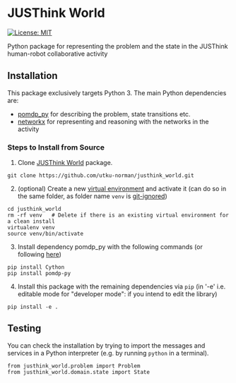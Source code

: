 # JUSThink World

[![License: MIT](https://img.shields.io/badge/License-MIT-yellow.svg)](https://opensource.org/licenses/MIT)

Python package for representing the problem and the state in the JUSThink human-robot collaborative activity


## Installation

This package exclusively targets Python 3. 
The main Python dependencies are:

* [pomdp_py](https://h2r.github.io/pomdp-py/html/) for describing the problem, state transitions etc.
* [networkx](https://networkx.org/) for representing and reasoning with the networks in the activity


### Steps to Install from Source

1) Clone [JUSThink World](https://github.com/utku-norman/justhink_world) package.
```
git clone https://github.com/utku-norman/justhink_world.git
```

2) (optional) Create a new [virtual environment](https://docs.python.org/3/tutorial/venv.html) and activate it (can do so in the same folder, as folder name `venv` is [git-ignored](https://git-scm.com/docs/gitignore))
```
cd justhink_world
rm -rf venv   # Delete if there is an existing virtual environment for a clean install
virtualenv venv
source venv/bin/activate
```

3) Install dependency pomdp_py with the following commands (or following [here](https://h2r.github.io/pomdp-py/html/installation.html))
```
pip install Cython
pip install pomdp-py
```

4) Install this package with the remaining dependencies via `pip` (in '-e' i.e. editable mode for "developer mode": if you intend to edit the library)
```
pip install -e .
```


## Testing

You can check the installation by trying to import the messages and services in a Python interpreter (e.g. by running `python` in a terminal).

```
from justhink_world.problem import Problem
from justhink_world.domain.state import State
```
